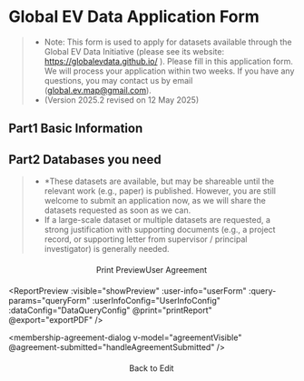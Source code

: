 # Global EV Data Application Form

> - Note: This form is used to apply for datasets available through the Global EV Data Initiative (please see its website: https://globalevdata.github.io/ ). Please fill in this application form. We will process your application within two weeks. If you have any questions, you may contact us by email (global.ev.map@gmail.com). 
> - (Version 2025.2 revised on 12 May 2025)

## Part1 Basic Information

<UserInfoForm :form-config="UserInfoConfig" v-model="userForm" ref="userInfoForm" />

## Part2 Databases you need
> - *These datasets are available, but may be shareable until the relevant work (e.g., paper) is published. However, you are still welcome to submit an application now, as we will share the datasets requested as soon as we can. 
> - If a large-scale dataset or multiple datasets are requested, a strong justification with supporting documents (e.g., a project record, or supporting letter from supervisor / principal investigator) is generally needed.  

<DatabaseForm :form-config="DataQueryConfig" v-model="queryForm" ref="databaseForm">
</DatabaseForm>

<div class="form-footer">
  <el-button type="success" @click="generatePreview" :disabled="!userAgreeAgreement||!hasSelectedDatabase" size="large" plain>
      Print Preview
  </el-button>
  <el-button 
    type="primary" 
    @click="showAgreementDialog" 
    :disabled="userAgreeAgreement" 
    size="large"
    v-show="!userAgreeAgreement"
    plain
  >
      User Agreement
  </el-button>
</div>

<ReportPreview
  :visible="showPreview"
  :user-info="userForm"
  :query-params="queryForm"
  :userInfoConfig="UserInfoConfig"
  :dataConfig="DataQueryConfig"
  @print="printReport"
  @export="exportPDF"
/>

<membership-agreement-dialog 
  v-model="agreementVisible"
  @agreement-submitted="handleAgreementSubmitted"
/>

<div class="preview-footer" v-show="showPreview">
  <el-button type="primary" @click="backToEdit" size="large" plain>
    Back to Edit
  </el-button>
</div>

<script setup>
import { ref, computed } from 'vue'

import { ElButton, ElMessage } from 'element-plus'

import UserInfoForm from '@/components/form/UserInfoForm.vue'
import DatabaseForm from '@/components/form/DatabaseForm.vue'
import MembershipAgreementDialog from '@/components/form/MembershipAgreementDialog.vue'
import ReportPreview from '@/components/form/preview/Preview.vue'

/* 表单配置文件 */
import UserInfoConfig from '@/components/form/formConfig/UserInfo.js'
import DataQueryConfig from '@/components/form/formConfig/DataQuery.js'
import { extractFormRef } from '@/components/form/formConfig/helper.js'

const userForm = extractFormRef(UserInfoConfig)
const queryForm = extractFormRef(DataQueryConfig)
const showPreview = ref(false)
const userInfoForm = ref()
const databaseForm = ref()

// 计算是否有选中的数据库
const hasSelectedDatabase = computed(() => {
  return Object.values(queryForm.value).some(db => db.selected)
})

const agreementVisible = ref(true)
const userAgreeAgreement = ref(false)

const showAgreementDialog = () => {
  agreementVisible.value = true
}

const handleAgreementSubmitted = () => {
  userAgreeAgreement.value = true
  ElMessage({
    message: 'You have agreed to the membership agreement',
    grouping: true,
    type: 'success',
  })
}

const generatePreview = async () => {
  try {
    showPreview.value = true
  } catch (error) {
    ElMessage.error('Please complete all required fields')
  }
}

const printReport = () => {
  const printContent = document.getElementById('printable-content').innerHTML
  const originalContent = document.body.innerHTML
  document.body.innerHTML = printContent
  window.print()
  document.body.innerHTML = originalContent
  location.reload()
}

const exportPDF = (data) => {
  console.log('导出PDF:', data)
  ElMessage.success('PDF导出功能需集成PDF生成库')
}

const backToEdit = () => {
  showPreview.value = false
  // 使用requestAnimationFrame确保在下一个渲染周期执行
  requestAnimationFrame(() => {
    window.scrollTo({
      top: 0,
      behavior: 'smooth'
    })
  })
}
</script>

<style scoped>
.form-footer {
  display: flex;
  justify-content: center;
  margin: 20px;
}

.preview-footer {
  display: flex;
  justify-content: center;
  margin: 20px;
}
</style>